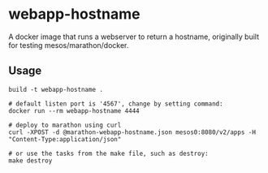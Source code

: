 # webapp-hostname

A docker image that runs a webserver to return a hostname, originally built for testing mesos/marathon/docker.

## Usage

```
build -t webapp-hostname .

# default listen port is '4567', change by setting command:
docker run --rm webapp-hostname 4444

# deploy to marathon using curl
curl -XPOST -d @marathon-webapp-hostname.json mesos0:8080/v2/apps -H "Content-Type:application/json"

# or use the tasks from the make file, such as destroy:
make destroy
```

